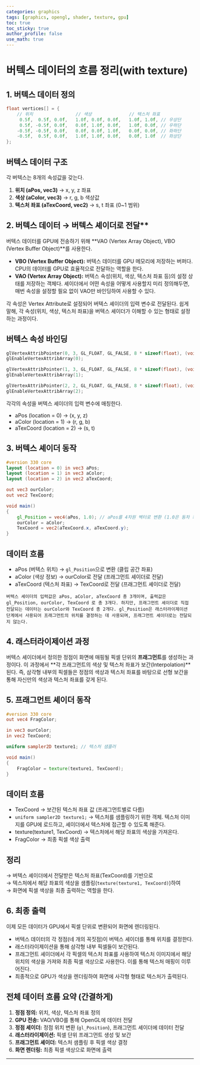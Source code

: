 ```yaml
---
categories: graphics
tags: [graphics, opengl, shader, texture, gpu]
toc: true
toc_sticky: true
author_profile: false
use_math: true
---
```


# 버텍스 데이터의 흐름 정리(with texture)

## 1. 버텍스 데이터 정의

```c++
float vertices[] = {
    // 위치                // 색상              // 텍스처 좌표
     0.5f,  0.5f, 0.0f,   1.0f, 0.0f, 0.0f,   1.0f, 1.0f, // 우상단
     0.5f, -0.5f, 0.0f,   0.0f, 1.0f, 0.0f,   1.0f, 0.0f, // 우하단
    -0.5f, -0.5f, 0.0f,   0.0f, 0.0f, 1.0f,   0.0f, 0.0f, // 좌하단
    -0.5f,  0.5f, 0.0f,   1.0f, 1.0f, 0.0f,   0.0f, 1.0f  // 좌상단 
};
```

## 버텍스 데이터 구조

각 버텍스는 8개의 속성값을 갖는다.

1.  **위치 (aPos, vec3)** → x, y, z 좌표
2.  **색상 (aColor, vec3)** → r, g, b 색상값
3.  **텍스처 좌표 (aTexCoord, vec2)** → s, t 좌표 (0~1 범위)

## 2. 버텍스 데이터 → 버텍스 셰이더로 전달**

버텍스 데이터를 GPU에 전송하기 위해 **VAO (Vertex Array Object), VBO (Vertex Buffer Object)**를 사용한다.

*   **VBO (Vertex Buffer Object):** 버텍스 데이터를 GPU 메모리에 저장하는 버퍼다. CPU의 데이터를 GPU로 효율적으로 전달하는 역할을 한다.
*   **VAO (Vertex Array Object):** 버텍스 속성(위치, 색상, 텍스처 좌표 등)의 설정 상태를 저장하는 객체다. 셰이더에서 어떤 속성을 어떻게 사용할지 미리 정의해두면, 매번 속성을 설정할 필요 없이 VAO만 바인딩하여 사용할 수 있다.

각 속성은 Vertex Attribute로 설정되어 버텍스 셰이더의 입력 변수로 전달된다. 쉽게 말해, 각 속성(위치, 색상, 텍스처 좌표)을 버텍스 셰이더가 이해할 수 있는 형태로 설정하는 과정이다.

## 버텍스 속성 바인딩

```c++
glVertexAttribPointer(0, 3, GL_FLOAT, GL_FALSE, 8 * sizeof(float), (void*)0);
glEnableVertexAttribArray(0);

glVertexAttribPointer(1, 3, GL_FLOAT, GL_FALSE, 8 * sizeof(float), (void*)(3 * sizeof(float)));
glEnableVertexAttribArray(1);

glVertexAttribPointer(2, 2, GL_FLOAT, GL_FALSE, 8 * sizeof(float), (void*)(6 * sizeof(float)));
glEnableVertexAttribArray(2);
```

각각의 속성을 버텍스 셰이더의 입력 변수에 매칭한다.

*   aPos (location = 0) → (x, y, z)
*   aColor (location = 1) → (r, g, b)
*   aTexCoord (location = 2) → (s, t)

## 3. 버텍스 셰이더 동작

```glsl
#version 330 core
layout (location = 0) in vec3 aPos;
layout (location = 1) in vec3 aColor;
layout (location = 2) in vec2 aTexCoord;

out vec3 ourColor;
out vec2 TexCoord;

void main()
{
    gl_Position = vec4(aPos, 1.0); // aPos를 4차원 벡터로 변환 (1.0은 동차 좌표계의 w 값)
    ourColor = aColor;
    TexCoord = vec2(aTexCoord.x, aTexCoord.y);
}
```

## 데이터 흐름

*   aPos (버텍스 위치) → `gl_Position`으로 변환 (클립 공간 좌표)
*   aColor (색상 정보) → ourColor로 전달 (프래그먼트 셰이더로 전달)
*   aTexCoord (텍스처 좌표) → TexCoord로 전달 (프래그먼트 셰이더로 전달)

```버텍스 셰이더의 입력값은 aPos, aColor, aTexCoord 총 3개이며, 출력값은 gl_Position, ourColor, TexCoord 로 총 3개다. 하지만, 프래그먼트 셰이더로 직접 전달되는 데이터는 ourColor와 TexCoord 총 2개다. gl_Position은 래스터라이제이션 단계에서 사용되어 프래그먼트의 위치를 결정하는 데 사용되며, 프래그먼트 셰이더로는 전달되지 않는다.```

## 4. 래스터라이제이션 과정

버텍스 셰이더에서 정의한 정점이 화면에 매핑될 픽셀 단위의 **프래그먼트**를 생성하는 과정이다. 이 과정에서 **각 프래그먼트의 색상 및 텍스처 좌표가 보간(Interpolation)**된다. 즉, 삼각형 내부의 픽셀들은 정점의 색상과 텍스처 좌표를 바탕으로 선형 보간을 통해 자신만의 색상과 텍스처 좌표를 갖게 된다.

## 5. 프래그먼트 셰이더 동작

```glsl
#version 330 core
out vec4 FragColor;

in vec3 ourColor;
in vec2 TexCoord;

uniform sampler2D texture1; // 텍스처 샘플러

void main()
{
    FragColor = texture(texture1, TexCoord);
}
```

## 데이터 흐름

*   TexCoord → 보간된 텍스처 좌표 값 (프래그먼트별로 다름)
*   `uniform sampler2D texture1;` → 텍스처를 샘플링하기 위한 객체. 텍스처 이미지를 GPU에 로드하고, 셰이더에서 텍스처에 접근할 수 있도록 해준다.
*   texture(texture1, TexCoord) → 텍스처에서 해당 좌표의 색상을 가져온다.
*   FragColor → 최종 픽셀 색상 출력

## 정리

→ 버텍스 셰이더에서 전달받은 텍스처 좌표(TexCoord)를 기반으로  
→ 텍스처에서 해당 좌표의 색상을 샘플링(`texture(texture1, TexCoord)`)하여  
→ 화면에 픽셀 색상을 최종 출력하는 역할을 한다.

## 6. 최종 출력

이제 모든 데이터가 GPU에서 픽셀 단위로 변환되어 화면에 렌더링된다.

*   버텍스 데이터의 각 정점(네 개의 꼭짓점)이 버텍스 셰이더를 통해 위치를 결정한다.
*   래스터라이제이션을 통해 삼각형 내부 픽셀들이 보간된다.
*   프래그먼트 셰이더에서 각 픽셀의 텍스처 좌표를 사용하여 텍스처 이미지에서 해당 위치의 색상을 가져와 최종 픽셀 색상으로 사용한다. 이를 통해 텍스처 매핑이 이루어진다.
*   최종적으로 GPU가 색상을 렌더링하여 화면에 사각형 형태로 텍스처가 출력된다.

## 전체 데이터 흐름 요약 (간결하게)

1.  **정점 정의:** 위치, 색상, 텍스처 좌표 정의
2.  **GPU 전송:** VAO/VBO를 통해 OpenGL에 데이터 전달
3.  **정점 셰이더:** 정점 위치 변환 (`gl_Position`), 프래그먼트 셰이더에 데이터 전달
4.  **래스터라이제이션:** 픽셀 단위 프래그먼트 생성 및 보간
5.  **프래그먼트 셰이더:** 텍스처 샘플링 후 픽셀 색상 결정
6.  **화면 렌더링:** 최종 픽셀 색상으로 화면에 출력

---


